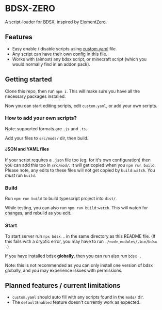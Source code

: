 # BDSX-ZERO

A script-loader for BDSX, inspired by ElementZero.

## Features

- Easy enable / disable scripts using [custom.yaml](custom.yaml) file.
- Any script can have their own config in this file.
- Works with (almost) any bdsx script, or minecraft script (which you would normally find in an addon pack).

## Getting started

Clone this repo, then run `npm i`. This will make sure you have all the necessary packages installed.

Now you can start editing scripts, edit `custom.yaml`, or add your own scripts.

### How to add your own scripts?

Note: supported formats are `.js` and `.ts`.

Add your files to `src/mods/` dir, then build.

#### JSON and YAML files

If your script requires a `.json` file too (eg. for it's own configuration) then you can add this too in `src/mod/`. It will get copied when you `npm run build`. Please note, any edits to these files will not get copied by `build:watch`. You *must* run `build`.

### Build

Run `npm run build` to build typescript project into `dist/`.

While testing, you can also run `npm run build:watch`. This will watch for changes, and rebuild as you edit.

### Start

To start server run `npx bdsx .` in the same directory as this README file. (If this fails with a cryptic error, you may have to run `./node_modules/.bin/bdsx .`)

If you have installed bdsx **globally**, then you can run also run `bdsx .`

Note: this is not recommended as you can only install one version of bdsx globally, and you may experience issues with permissions.

## Planned features / current limitations

- `custom.yaml` should auto fill with any scripts found in the `mods/` dir.
- The `defaultEnabled` feature doesn't currently work as expected.
